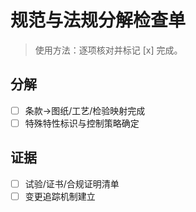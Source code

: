 # 规范与法规分解检查单

> 使用方法：逐项核对并标记 [x] 完成。

## 分解

- [ ] 条款→图纸/工艺/检验映射完成
- [ ] 特殊特性标识与控制策略确定

## 证据

- [ ] 试验/证书/合规证明清单
- [ ] 变更追踪机制建立
